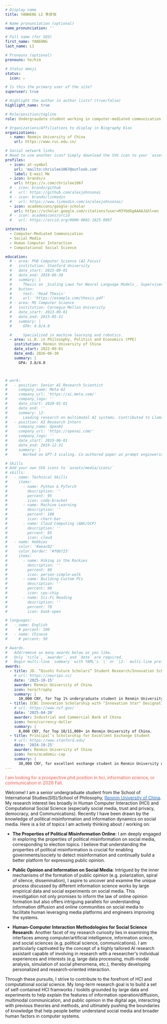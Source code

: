 ```yaml
---
# Display name
title: YANHENG LI 李彦恒

# Name pronunciation (optional)
name_pronunciation: ''

# Full name (for SEO)
first_name: YANEHNG
last_name: LI

# Pronouns (optional)
pronouns: he/him

# Status emoji
status:
  icon: ✏️

# Is this the primary user of the site?
superuser: true

# Highlight the author in author lists? (true/false)
highlight_name: true

# Role/position/tagline
role: Undergraudate student working in computer-mediated communication and HCI.

# Organizations/Affiliations to display in Biography blox
organizations:
  - name: Renmin University of China
    url: https://www.ruc.edu.cn/

# Social network links
# Need to use another icon? Simply download the SVG icon to your `assets/media/icons/` folder.
profiles:
  - icon: at-symbol
    url: 'mailto:chrislee1067@outlook.com'
    label: E-mail Me
  - icon: brands/x
    url: https://x.com/chrislee1067
  # - icon: brands/github
  #   url: https://github.com/alexjohnsonai
  # - icon: brands/linkedin
  #   url: https://www.linkedin.com/in/alexjohnsonai/
  - icon: academicons/google-scholar
    url: https://scholar.google.com/citations?user=M3YOdGgAAAAJ&hl=en
  # - icon: academicons/orcid
  #   url: https://orcid.org/0000-0002-1825-0097

interests:
  - Computer-Mediated Communication
  - Social Media
  - Human Computer Interaction
  - Computational Social Science

education:
  # - area: PhD Computer Science (AI Focus)
  #   institution: Stanford University
  #   date_start: 2015-09-01
  #   date_end: 2019-06-30
  #   summary: |
  #     Thesis on _Scaling Laws for Neural Language Models_. Supervised by Prof. Andrew Ng. Published 5 papers in NeurIPS and ICML, with 2 best paper awards.
  #   button:
  #     text: 'Read Thesis'
  #     url: 'https://example.com/thesis.pdf'
  # - area: MS Computer Science
  #   institution: Carnegie Mellon University
  #   date_start: 2013-09-01
  #   date_end: 2015-05-31
  #   summary: |
  #     GPA: 4.0/4.0

  #     Specialized in machine learning and robotics.
  - area: LL.B. in Philosophy, Politics and Economics (PPE)
    institution: Renmin University of China
    date_start: 2022-09-01
    date_end: 2026-06-30
    summary: |
      GPA: 3.8/4.0



# work:
#   - position: Senior AI Research Scientist
#     company_name: Meta AI
#     company_url: 'https://ai.meta.com/'
#     company_logo: ''
#     date_start: 2020-01-01
#     date_end: ''
#     summary: |2-
#       Leading research on multimodal AI systems. Contributed to Llama 2 and other open-source models. 50+ citations in 3 years.
#   - position: AI Research Intern
#     company_name: OpenAI
#     company_url: 'https://openai.com/'
#     company_logo: ''
#     date_start: 2019-06-01
#     date_end: 2019-12-31
#     summary: |
#       Worked on GPT-3 scaling. Co-authored paper on prompt engineering.

# Skills
# Add your own SVG icons to `assets/media/icons/`
# skills:
#   - name: Technical Skills
#     items:
#       - name: Python & PyTorch
#         description: ''
#         percent: 95
#         icon: code-bracket
#       - name: Machine Learning
#         description: ''
#         percent: 100
#         icon: chart-bar
#       - name: Cloud Computing (AWS/GCP)
#         description: ''
#         percent: 85
#         icon: cloud
#   - name: Hobbies
#     color: '#eeac02'
#     color_border: '#f0bf23'
#     items:
#       - name: Hiking in the Rockies
#         description: ''
#         percent: 80
#         icon: person-simple-walk
#       - name: Building Custom PCs
#         description: ''
#         percent: 90
#         icon: cpu-chip
#       - name: Sci-Fi Reading
#         description: ''
#         percent: 70
#         icon: book-open

# languages:
#   - name: English
#     # percent: 100
#   - name: Chinese
#     # percent: 50

# Awards.
#   Add/remove as many awards below as you like.
#   Only `title`, `awarder`, and `date` are required.
#   Begin multi-line `summary` with YAML's `|` or `|2-` multi-line prefix and indent 2 spaces below.
awards:
  - title: JD. “Qiushi Future Scholars” Student Research/Innovation Scholarship 
    # url: https://neurips.cc/
    date: '2025-10-15'
    awarder: Renmin University of China
    icon: hero/trophy
    summary: |
      10,000 CNY, for Top 1% undergraduate student in Renmin University of China.
  - title: ICBC Innovation Scholarship with "Innovation Star" Designation
    # url: https://www.nsf.gov/
    date: '2025-04-20'
    awarder: Industrial and Commercial Bank of China
    icon: hero/currency-dollar
    summary: |
      8,000 CNY, for Top 10/11,000+ in Renmin University of China.
  - title: Principal’s Scholarship for Excellent Exchange Student
    # url: https://www.stanford.edu/
    date: '2024-10-25'
    awarder: Renmin University of China
    icon: hero/academic-cap
    summary: |
      30,000 CNY, for excellent exchange student in Renmin University of China.
---
```


<span style="color:#FF574A">I am looking for a prospective phd position in hci, information science, or communication in 2026 Fall.</span>

Welcome! I am a senior undergraduate student from the School of International Studies(SIS)/School of Philosophy, [<span style="color:#1a73e8;">Renmin University of China</span>](https://www.ruc.edu.cn/). My research interest lies broadly in Human Computer Interaction (HCI) and Computational Social Science (especially social media, trust and privacy, democracy, and Communications). Recently I have been drawn by the knowledge of political misinformation and information dynamics on social media. Here is a list of topics I am actively thinking about / working on: 
- **The Properties of Political Misinformation Online**: I am deeply engaged in exploring the properties of political misinformation on social media, corresponding to election topics. I believe that understanding the properties of political misinformation is crucial for enabling governments/society to detect misinformation and continually build a better platform for expressing public opinion.

- **Public Opinion and Information on Social Media**: Intrigued by the inner mechanisms of the formation of public opinion (e.g. polarization, spiral of silence, dissemination), I aspire to uncover and examine the unique process discussed by different information science works by large empirical data and social experiments on social media. This investigation not only promises to inform the law of online opinion formation but also offers intriguing parallels for understanding information diffusion and online communities on social media to facilitate human leveraging media platforms and engineers improving the systems.

- **Human-Computer Interaction Methodologies for Social Science Research**: Another facet of my research curiosity lies in examining the interfaces among computer/artificial intelligence, information sciece,  and social sciences (e.g. political science, communications). I am particularly captivated by the concept of a highly tailored AI research assistant capable of involving in research with a researcher's individual experiences and interests (e.g. large data processing, multi-modal analysis, simulation of social phenomena, etc.), thereby developing personalized and research-oriented interaction.

Through these pursuits, I strive to contribute to the forefront of HCI and computational social science. My long-term research goal is to build a set of self-contained HCI framworks / tookits grounded by large data and experiments to help explain the features of information operation/diffusion, multimodal communication, and public opinion in the digital age, interacting with previous theories and methods, and ultimately pushing the boundaries of knowledge that help people better understand social media and broader human factors in computer systems.

